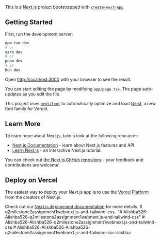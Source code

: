 This is a [Next.js](https://nextjs.org) project bootstrapped with [`create-next-app`](https://nextjs.org/docs/app/api-reference/cli/create-next-app).

## Getting Started

First, run the development server:

```bash
npm run dev
# or
yarn dev
# or
pnpm dev
# or
bun dev
```

Open [http://localhost:3000](http://localhost:3000) with your browser to see the result.

You can start editing the page by modifying `app/page.tsx`. The page auto-updates as you edit the file.

This project uses [`next/font`](https://nextjs.org/docs/app/building-your-application/optimizing/fonts) to automatically optimize and load [Geist](https://vercel.com/font), a new font family for Vercel.

## Learn More

To learn more about Next.js, take a look at the following resources:

- [Next.js Documentation](https://nextjs.org/docs) - learn about Next.js features and API.
- [Learn Next.js](https://nextjs.org/learn) - an interactive Next.js tutorial.

You can check out [the Next.js GitHub repository](https://github.com/vercel/next.js) - your feedback and contributions are welcome!

## Deploy on Vercel

The easiest way to deploy your Next.js app is to use the [Vercel Platform](https://vercel.com/new?utm_medium=default-template&filter=next.js&utm_source=create-next-app&utm_campaign=create-next-app-readme) from the creators of Next.js.

Check out our [Next.js deployment documentation](https://nextjs.org/docs/app/building-your-application/deploying) for more details.
#   q 2 m i l e s t o n e 2 a s s i g n m e n t 1 w e b n e x t . j s - a n d - t a i l w i n d - c s s -  
 "# Alishba526-Alishba526-q2milestone2assignment1webnext.js-and-tailwind-css" 
#   A l i s h b a 5 2 6 - A l i s h b a 5 2 6 - q 2 m i l e s t o n e 2 a s s i g n m e n t 1 w e b n e x t . j s - a n d - t a i l w i n d - c s s  
 #   A l i s h b a 5 2 6 - A l i s h b a 5 2 6 - A l i s h b a 5 2 6 - q 2 m i l e s t o n e 2 a s s i g n m e n t 1 w e b n e x t . j s - a n d - t a i l w i n d - c s s - a l i s h b a  
 